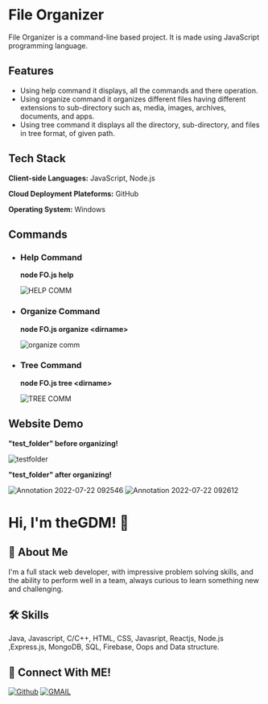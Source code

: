 # File Organizer
File Organizer is a command-line based project. It is made using JavaScript programming language.

## Features
- Using help command it displays, all the commands and there operation.
- Using organize command it organizes different files having different extensions to sub-directory such as, media, images, archives, documents, and apps.
- Using tree command it displays all the directory, sub-directory, and files in tree format, of given path.

## Tech Stack

**Client-side Languages:** JavaScript, Node.js

**Cloud Deployment Plateforms:** GitHub

**Operating System:** Windows

## Commands
- ### Help Command
  **node FO.js help**

  ![HELP COMM](https://user-images.githubusercontent.com/89511377/180360211-1942418e-8fd7-4e57-97d4-77d7dc44aa20.jpg)
   
- ### Organize Command
  **node FO.js organize \<dirname\>**

  ![organize comm](https://user-images.githubusercontent.com/89511377/180360307-a7347f8b-6209-43bd-9ae2-ee5c41fd476f.jpg)
   
- ### Tree Command
  **node FO.js tree \<dirname\>**

  ![TREE COMM](https://user-images.githubusercontent.com/89511377/180360379-69ace1c7-f4fd-4a85-a645-f66f0eb5b372.jpg)

  
## Website Demo
  **"test_folder" before organizing!**
  
  ![testfolder](https://user-images.githubusercontent.com/89511377/180359549-61960cbe-2540-49b5-97e8-5cd890c96196.jpg)
  
  **"test_folder" after organizing!**
  
  ![Annotation 2022-07-22 092546](https://user-images.githubusercontent.com/89511377/180359738-9afd9092-fb32-4f6e-8712-e1ece3f1932c.jpg)
  ![Annotation 2022-07-22 092612](https://user-images.githubusercontent.com/89511377/180359753-9bc6229e-06c0-404c-b085-599787b2d136.jpg)

# Hi, I'm theGDM! 👋
## 🚀 About Me
I'm a full stack web developer, with impressive problem solving skills,
and the ability to perform well in a team, always curious to learn something new and challenging.


## 🛠 Skills
Java, Javascript, C/C++, HTML, CSS, Javasript, Reactjs, Node.js ,Express.js, MongoDB, SQL, Firebase, Oops and Data structure.

## 🔗 Connect With ME!
[![Github](https://img.shields.io/badge/github-000?style=for-the-badge&logo=github&logoColor=)](https://github.com/theGDM)
[![GMAIL](https://img.shields.io/badge/Gmail-ea4335?style=for-the-badge&logo=gmail&logoColor=white)](mailto:gyandeepmehra370@gmail.com)
